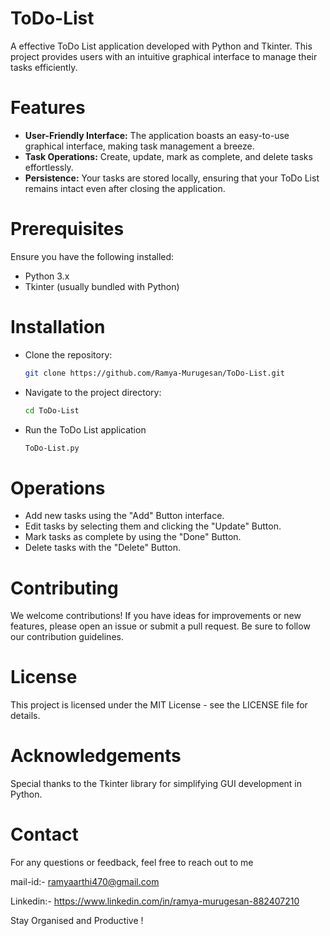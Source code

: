 

# ToDo-List

A effective ToDo List application developed with Python and Tkinter. This project provides users with an intuitive graphical interface to manage their tasks efficiently.







# Features

- **User-Friendly Interface:** The application boasts an easy-to-use graphical interface, making task management a breeze.
- **Task Operations:** Create, update, mark as complete, and delete tasks effortlessly.
- **Persistence:** Your tasks are stored locally, ensuring that your ToDo List remains intact even after closing the application.



# Prerequisites

Ensure you have the following installed:

- Python 3.x
- Tkinter (usually bundled with Python)
# Installation

- Clone the repository:

    ```bash
    git clone https://github.com/Ramya-Murugesan/ToDo-List.git
    ```

- Navigate to the project directory:

    ```bash
    cd ToDo-List
    ```
- Run the ToDo List application

    ```bash
    ToDo-List.py
    ```    
  
    
    
# Operations

- Add new tasks using the "Add" Button interface.
- Edit tasks by selecting them and clicking the "Update" Button.
- Mark tasks as complete by using the "Done" Button.
- Delete tasks with the "Delete" Button.
# Contributing

We welcome contributions! If you have ideas for improvements or new features, please open an issue or submit a pull request. Be sure to follow our contribution guidelines.
# License

This project is licensed under the MIT License - see the LICENSE file for details.
# Acknowledgements
 
Special thanks to the Tkinter library for simplifying GUI development in Python.


# Contact

For any questions or feedback, feel free to reach out to me

mail-id:- ramyaarthi470@gmail.com

Linkedin:- https://www.linkedin.com/in/ramya-murugesan-882407210

 Stay Organised and Productive !




